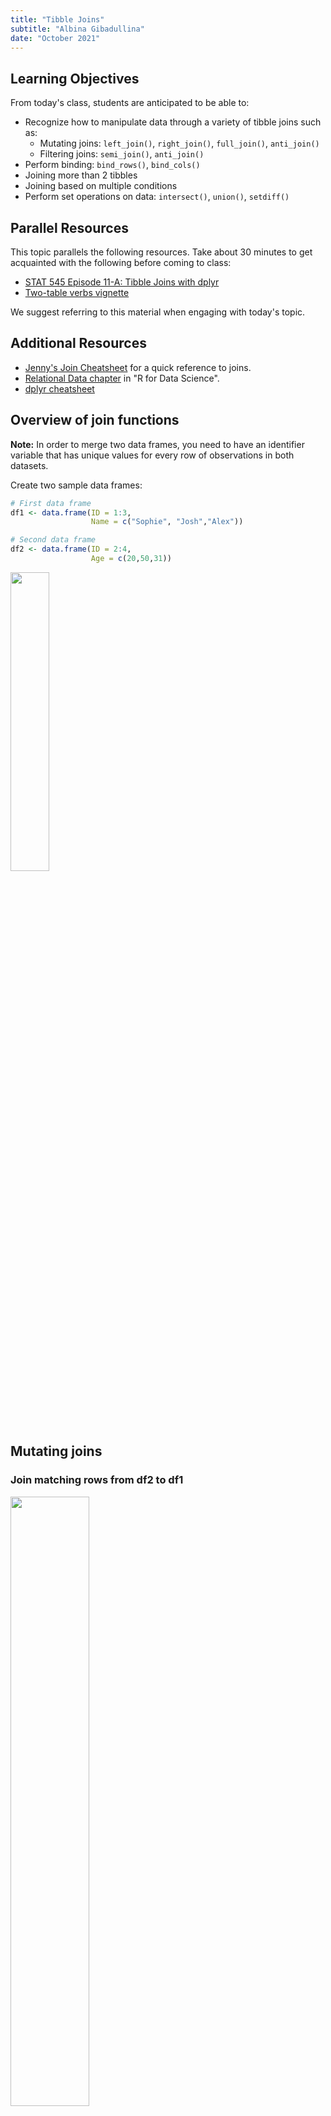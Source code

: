 ```yaml
---
title: "Tibble Joins"
subtitle: "Albina Gibadullina"
date: "October 2021"
---
```


## Learning Objectives

From today's class, students are anticipated to be able to:

-   Recognize how to manipulate data through a variety of tibble joins such as:
    -   Mutating joins: `left_join()`, `right_join()`, `full_join()`, `anti_join()`
    -   Filtering joins: `semi_join()`, `anti_join()`
-   Perform binding: `bind_rows()`, `bind_cols()`
-   Joining more than 2 tibbles
-   Joining based on multiple conditions
-   Perform set operations on data: `intersect()`, `union()`, `setdiff()`

## Parallel Resources

This topic parallels the following resources. Take about 30 minutes to get acquainted with the following before coming to class:

-   [STAT 545 Episode 11-A: Tibble Joins with dplyr](https://youtu.be/YAdX9MVRY1c)
-   [Two-table verbs vignette](https://cran.r-project.org/web/packages/dplyr/vignettes/two-table.html)

We suggest referring to this material when engaging with today's topic.

## Additional Resources

-   [Jenny's Join Cheatsheet](https://stat545.com/join-cheatsheet.html) for a quick reference to joins.
-   [Relational Data chapter](https://r4ds.had.co.nz/relational-data.html) in "R for Data Science".
-   [dplyr cheatsheet](https://rstudio.com/wp-content/uploads/2015/02/data-wrangling-cheatsheet.pdf)

## Overview of join functions

**Note:** In order to merge two data frames, you need to have an identifier variable that has unique values for every row of observations in both datasets.

Create two sample data frames:

``` r
# First data frame
df1 <- data.frame(ID = 1:3,                     
                  Name = c("Sophie", "Josh","Alex"))

# Second data frame
df2 <- data.frame(ID = 2:4,                      
                  Age = c(20,50,31))
```

<img src="tutorials/tibble_join/images/df.png" id="id" class="class" style="width:35.0%" style="height:35.0%" />

## Mutating joins

### Join matching rows from df2 to df1

<img src="tutorials/tibble_join/images/left_join.png" id="id" class="class" style="width:50.0%" style="height:50.0%" />

``` r
left_join(df1, df2, by = "ID")
```

    ##   ID   Name Age
    ## 1  1 Sophie  NA
    ## 2  2   Josh  20
    ## 3  3   Alex  50

### Join matching rows from df1 to df2

<img src="/content/tutorials/tibble_join/images/right_join.png" id="id" class="class" style="width:50.0%" style="height:50.0%" />

``` r
right_join(df1, df2, by = "ID")
```

    ##   ID Name Age
    ## 1  2 Josh  20
    ## 2  3 Alex  50
    ## 3  4 <NA>  31

### Retain only rows present in both sets

<img src="/content/tutorials/tibble_join/images/inner_join.png" id="id" class="class" style="width:50.0%" style="height:50.0%" />

``` r
inner_join(df1, df2, by = "ID")
```

    ##   ID Name Age
    ## 1  2 Josh  20
    ## 2  3 Alex  50

### Retain all values, all rows

<img src="/content/tutorials/tibble_join/images/full_join.png" id="id" class="class" style="width:50.0%" style="height:50.0%" />

``` r
full_join(df1, df2, by = "ID")
```

    ##   ID   Name Age
    ## 1  1 Sophie  NA
    ## 2  2   Josh  20
    ## 3  3   Alex  50
    ## 4  4   <NA>  31

## Filtering joins

### Retain all rows in df1 that have a match in df2

<img src="/content/tutorials/tibble_join/images/semi_join.png" id="id" class="class" style="width:50.0%" style="height:50.0%" />

``` r
semi_join(df1, df2, by = "ID")
```

    ##   ID Name
    ## 1  2 Josh
    ## 2  3 Alex

### Retain all rows in df1 that do not have a match in df2

<img src="/content/tutorials/tibble_join/images/anti_join.png" id="id" class="class" style="width:50.0%" style="height:50.0%" />

``` r
anti_join(df1, df2, by = "ID")
```

    ##   ID   Name
    ## 1  1 Sophie

## Binding

### Append df2 to df1 as new rows

<img src="/content/tutorials/tibble_join/images/bind_rows.png" id="id" class="class" style="width:50.0%" style="height:50.0%" />

``` r
bind_rows(df1, df2)
```

    ##   ID   Name Age
    ## 1  1 Sophie  NA
    ## 2  2   Josh  NA
    ## 3  3   Alex  NA
    ## 4  2   <NA>  20
    ## 5  3   <NA>  50
    ## 6  4   <NA>  31

### Append df2 to df1 as new columns

<img src="/content/tutorials/tibble_join/images/bind_cols.png" id="id" class="class" style="width:50.0%" style="height:50.0%" />

``` r
bind_cols(df1, df2)
```

    ## New names:
    ## * ID -> ID...1
    ## * ID -> ID...3

    ##   ID...1   Name ID...3 Age
    ## 1      1 Sophie      2  20
    ## 2      2   Josh      3  50
    ## 3      3   Alex      4  31

## Joining multiple (&gt;2) tibbles

Create a third data frame

``` r
df3 <- data.frame(ID = 1:5,                      
                  Height = c(175,167,190,155,160))
```

<img src="/content/tutorials/tibble_join/images/three_tibbles.png" id="id" class="class" style="width:60.0%" style="height:60.0%" />

Use piping operator (%&gt;%) to layer multiple join functions

``` r
full_join(df1, df2, by = "ID") %>%
  full_join(., df3, by = "ID") 
```

    ##   ID   Name Age Height
    ## 1  1 Sophie  NA    175
    ## 2  2   Josh  20    167
    ## 3  3   Alex  50    190
    ## 4  4   <NA>  31    155
    ## 5  5   <NA>  NA    160

## Joining tibbles on multiple conditions

<img src="/content/tutorials/tibble_join/images/new_df.png" id="id" class="class" style="width:60.0%" style="height:60.0%" />

Create two new tibbles df4 and df5

``` r
df4 <- data.frame(FirstName = c("Sophie", "Josh","Alex"),
                  LastName=c("Wang","Smith","Smith"),
                  Age = c(42,20,50))

df5 <- data.frame(First_name = c("Josh","Alex","Sophie"),        
                  Last_name=c("Smith","Smith","Jones"),
                  Height = c(167,190,155))
```

<img src="/content/tutorials/tibble_join/images/multiple_conditions.png" id="id" class="class" style="width:60.0%" style="height:60.0%" />

``` r
full_join(df4, df5, by = c("FirstName" = "First_name", "LastName" = "Last_name"))
```

    ##   FirstName LastName Age Height
    ## 1    Sophie     Wang  42     NA
    ## 2      Josh    Smith  20    167
    ## 3      Alex    Smith  50    190
    ## 4    Sophie    Jones  NA    155

## Set operations

Create sample data frames

<img src="/content/tutorials/tibble_join/images/new_df2.png" id="id" class="class" style="width:35.0%" style="height:35.0%" />

``` r
# First data frame
df6 <- data.frame(Number = 1:3,                     
                  Letter = c("A", "B","C"))

# Second data frame
df7 <- data.frame(Number = 2:4,                      
                  Letter = c("B","C","D"))
```

### Include rows that appear in both data frames

<img src="/content/tutorials/tibble_join/images/intersect.png" id="id" class="class" style="width:40.0%" style="height:50.0%" />

``` r
intersect(df6, df7)
```

    ##   Number Letter
    ## 1      2      B
    ## 2      3      C

### Include rows that appear in either or both data frames

<img src="/content/tutorials/tibble_join/images/union.png" id="id" class="class" style="width:40.0%" style="height:50.0%" />

``` r
union(df6, df7)
```

    ##   Number Letter
    ## 1      1      A
    ## 2      2      B
    ## 3      3      C
    ## 4      4      D

### Include rows that appear in one df but not another

<img src="/content/tutorials/tibble_join/images/setdiff.png" id="id" class="class" style="width:40.0%" style="height:50.0%" />

Include rows that appear in df6 but not in df7

``` r
setdiff(df6, df7)
```

    ##   Number Letter
    ## 1      1      A

Include rows that appear in df7 but not in df6

``` r
setdiff(df7, df6)
```

    ##   Number Letter
    ## 1      4      D

## Demonstration with `gapminder`

Get an overview of `gapminder` data

``` r
glimpse(gapminder)
```

    ## Rows: 1,704
    ## Columns: 6
    ## $ country   <fct> "Afghanistan", "Afghanistan", "Afghanistan", "Afghanistan", ~
    ## $ continent <fct> Asia, Asia, Asia, Asia, Asia, Asia, Asia, Asia, Asia, Asia, ~
    ## $ year      <int> 1952, 1957, 1962, 1967, 1972, 1977, 1982, 1987, 1992, 1997, ~
    ## $ lifeExp   <dbl> 28.801, 30.332, 31.997, 34.020, 36.088, 38.438, 39.854, 40.8~
    ## $ pop       <int> 8425333, 9240934, 10267083, 11537966, 13079460, 14880372, 12~
    ## $ gdpPercap <dbl> 779.4453, 820.8530, 853.1007, 836.1971, 739.9811, 786.1134, ~

### Part 1

Obtain additional information on countries from other open data sources

``` r
country_data <- read.csv(file = "https://raw.githubusercontent.com/open-numbers/ddf--gapminder--geo_entity_domain/master/ddf--entities--geo--country.csv")

glimpse(country_data)
```

    ## Rows: 273
    ## Columns: 33
    ## $ country                <chr> "abkh", "afg", "akr_a_dhe", "ala", "alb", "dza"~
    ## $ gwid                   <chr> "i0", "i1", "i2", "i258", "i3", "i4", "i5", "i6~
    ## $ name                   <chr> "Abkhazia", "Afghanistan", "Akrotiri and Dhekel~
    ## $ world_6region          <chr> "europe_central_asia", "south_asia", "europe_ce~
    ## $ income_groups          <chr> "", "low_income", "", "", "upper_middle_income"~
    ## $ landlocked             <chr> "", "landlocked", "coastline", "coastline", "co~
    ## $ g77_and_oecd_countries <chr> "others", "g77", "others", "others", "others", ~
    ## $ main_religion_2008     <chr> "", "muslim", "", "", "muslim", "muslim", "chri~
    ## $ gapminder_list         <chr> "Abkhazia", "Afghanistan", "Akrotiri and Dhekel~
    ## $ alternative_1          <chr> "", "Islamic Republic of Afghanistan", "", "â\2~
    ## $ alternative_2          <chr> "", "", "", "", "", "", "", "", "", "", "", "",~
    ## $ alternative_3          <chr> "", "", "", "", "", "", "", "", "", "", "", "",~
    ## $ alternative_4_cdiac    <chr> "", "Afghanistan", "", "", "Albania", "Algeria"~
    ## $ pandg                  <chr> "", "AFGHANISTAN", "", "", "ALBANIA", "ALGERIA"~
    ## $ god_id                 <chr> "GE-AB", "AF", "Akrotiri_Dhekelia", "AX", "AL",~
    ## $ alt_5                  <chr> "", "", "", "", "", "", "", "", "", "", "", "",~
    ## $ upper_case_name        <chr> "", "AFGHANISTAN", "", "AALAND ISLANDS", "ALBAN~
    ## $ iso3166_1_alpha2       <chr> "", "AF", "", "AX", "AL", "DZ", "AS", "AD", "AO~
    ## $ iso3166_1_alpha3       <chr> "", "AFG", "", "ALA", "ALB", "DZA", "ASM", "AND~
    ## $ iso3166_1_numeric      <int> NA, 4, NA, 248, 8, 12, 16, 20, 24, 660, 10, 28,~
    ## $ iso3166_2              <chr> "", "", "", "", "", "", "", "", "", "", "", "",~
    ## $ unicode_region_subtag  <chr> "", "AF", "", "AX", "AL", "DZ", "AS", "AD", "AO~
    ## $ arb1                   <chr> "", "", "", "", "", "", "", "", "", "", "", "",~
    ## $ arb2                   <chr> "", "", "", "", "", "", "", "", "", "", "", "",~
    ## $ arb3                   <chr> "", "", "", "", "", "", "", "", "", "", "", "",~
    ## $ arb4                   <chr> "", "", "", "", "", "", "", "", "", "", "", "",~
    ## $ arb5                   <chr> "", "", "", "", "", "", "", "", "", "", "", "",~
    ## $ arb6                   <chr> "", "", "", "", "", "", "", "", "", "", "", "",~
    ## $ is..country            <lgl> TRUE, TRUE, TRUE, TRUE, TRUE, TRUE, TRUE, TRUE,~
    ## $ un_state               <lgl> FALSE, TRUE, FALSE, FALSE, TRUE, TRUE, FALSE, T~
    ## $ world_4region          <chr> "europe", "asia", "europe", "europe", "europe",~
    ## $ latitude               <dbl> NA, 33.00000, NA, 60.25000, 41.00000, 28.00000,~
    ## $ longitude              <dbl> NA, 66.00000, NA, 20.00000, 20.00000, 3.00000, ~

Narrow down information to income groups, OECD status, and religion

``` r
country_data <- country_data %>% 
  select(name, income_groups, g77_and_oecd_countries, main_religion_2008)

# Check data structure
glimpse(country_data)
```

    ## Rows: 273
    ## Columns: 4
    ## $ name                   <chr> "Abkhazia", "Afghanistan", "Akrotiri and Dhekel~
    ## $ income_groups          <chr> "", "low_income", "", "", "upper_middle_income"~
    ## $ g77_and_oecd_countries <chr> "others", "g77", "others", "others", "others", ~
    ## $ main_religion_2008     <chr> "", "muslim", "", "", "muslim", "muslim", "chri~

Count how many unique country names are in `gapminder` and `country_data`

``` r
nlevels(gapminder$country)
```

    ## [1] 142

``` r
nlevels(as.factor(country_data$name))
```

    ## [1] 273

Merge `gapminder` and `country_data` using `left_join()`

``` r
gapminder_extended <- left_join(gapminder, country_data, by=c("country"="name"))

head(gapminder_extended)
```

    ## # A tibble: 6 x 9
    ##   country     continent  year lifeExp      pop gdpPercap income_groups
    ##   <chr>       <fct>     <int>   <dbl>    <int>     <dbl> <chr>        
    ## 1 Afghanistan Asia       1952    28.8  8425333      779. low_income   
    ## 2 Afghanistan Asia       1957    30.3  9240934      821. low_income   
    ## 3 Afghanistan Asia       1962    32.0 10267083      853. low_income   
    ## 4 Afghanistan Asia       1967    34.0 11537966      836. low_income   
    ## 5 Afghanistan Asia       1972    36.1 13079460      740. low_income   
    ## 6 Afghanistan Asia       1977    38.4 14880372      786. low_income   
    ## # ... with 2 more variables: g77_and_oecd_countries <chr>,
    ## #   main_religion_2008 <chr>

**Note:**: `left_join()` is probably the most useful and the most used join. It is often used when you want to expand your existing dataset with new variables from other sources.

Compare lifeExp for OECD, G77, and other countries

``` r
gapminder_extended %>% 
  ggplot(aes(x=g77_and_oecd_countries,y=lifeExp))+
    geom_boxplot()+
    geom_jitter(aes(color=continent), alpha=0.3)+
    labs(x="Country group")
```

<img src="notes-a11_Albina_files/figure-markdown_github/unnamed-chunk-25-1.png" style="display: block; margin: auto;" />

Compare lifeExp for OECD, G77, and other countries by most common religion

``` r
gapminder_extended %>% 
  filter(main_religion_2008 %in% c("christian","eastern_religions","muslim")) %>% 
  ggplot(aes(x=g77_and_oecd_countries,y=lifeExp))+
    geom_boxplot()+
    geom_jitter(aes(color=continent), alpha=0.3)+
    labs(x="Country group")+
    facet_wrap(~main_religion_2008)
```

<img src="notes-a11_Albina_files/figure-markdown_github/unnamed-chunk-26-1.png" style="display: block; margin: auto;" />

### Part 2

Gapminder data is only available from 1952 to 2007. What if we wanted to examine data after 2007 as well as population projections?

Download population size estimates by country from 1800 to 2100

``` r
population <- gsheet2tbl("https://docs.google.com/spreadsheets/d/14_suWY8fCPEXV0MH7ZQMZ-KndzMVsSsA5HdR-7WqAC0/edit#gid=176703676")
```

See what population data looks like

``` r
glimpse(population)
```

    ## Rows: 59,297
    ## Columns: 4
    ## $ geo        <chr> "afg", "afg", "afg", "afg", "afg", "afg", "afg", "afg", "af~
    ## $ name       <chr> "Afghanistan", "Afghanistan", "Afghanistan", "Afghanistan",~
    ## $ time       <dbl> 1800, 1801, 1802, 1803, 1804, 1805, 1806, 1807, 1808, 1809,~
    ## $ Population <dbl> 3280000, 3280000, 3280000, 3280000, 3280000, 3280000, 32800~

Only retain population estimates after 2007, rename variables to match gapminder variable names

``` r
population <- population %>% 
  filter(time>2007) %>% 
  rename(year=time, country=name, pop=Population) %>% 
  select(-geo)
```

Add continent data to `population` from `gapminder`

``` r
# create a data frame listing continent for every country
continent <- gapminder %>%
  select(country, continent) %>% 
  distinct()

# add continent data to population data frame
population <- left_join(population, continent, by = "country")

# see how many countries are missing continent data by continent
population %>% 
  group_by(year) %>% 
  summarise(missing_continent = sum(is.na(continent)))
```

    ## # A tibble: 93 x 2
    ##     year missing_continent
    ##    <dbl>             <int>
    ##  1  2008                61
    ##  2  2009                61
    ##  3  2010                61
    ##  4  2011                61
    ##  5  2012                61
    ##  6  2013                61
    ##  7  2014                61
    ##  8  2015                61
    ##  9  2016                61
    ## 10  2017                61
    ## # ... with 83 more rows

Use `bind_rows()` to stack `population` below `gapminder`

``` r
gapminder_pop <- bind_rows(gapminder, population) %>% 
  arrange(country,year)
```

Visualize trends in population growth by continent

``` r
gapminder_pop %>% 
  filter(!is.na(continent)) %>% 
  group_by(continent, year) %>%
  summarise(pop=sum(pop)/1000000) %>%
  ggplot(aes(x=year, y=pop, fill=continent))+
  geom_area()+
  labs(title="Population projections by continent", 
               y="Population (in mil)")
```

    ## `summarise()` has grouped output by 'continent'. You can override using the `.groups` argument.

<img src="notes-a11_Albina_files/figure-markdown_github/unnamed-chunk-32-1.png" style="display: block; margin: auto;" />
